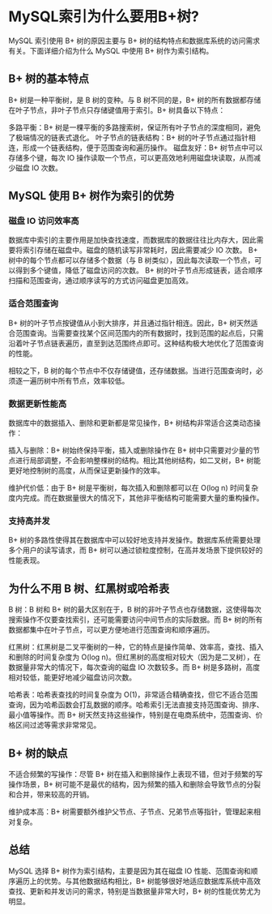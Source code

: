 # MySQL索引为什么要用B+树?

MySQL 索引使用 B+ 树的原因主要与 B+ 树的结构特点和数据库系统的访问需求有关。下面详细介绍为什么 MySQL 中使用 B+ 树作为索引结构。

## B+ 树的基本特点
   B+ 树是一种平衡树，是 B 树的变种。与 B 树不同的是，B+ 树的所有数据都存储在叶子节点，非叶子节点只存储键值用于索引。B+ 树具备以下特点：

多路平衡：B+ 树是一棵平衡的多路搜索树，保证所有叶子节点的深度相同，避免了极端情况的链表式退化。
叶子节点的链表结构：B+ 树的叶子节点通过指针相连，形成一个链表结构，便于范围查询和遍历操作。
磁盘友好：B+ 树节点中可以存储多个键，每次 IO 操作读取一个节点，可以更高效地利用磁盘块读取，从而减少磁盘 IO 次数。
## MySQL 使用 B+ 树作为索引的优势
  ### 磁盘 IO 访问效率高
   数据库中索引的主要作用是加快查找速度，而数据库的数据往往比内存大，因此需要将索引存储在磁盘中。磁盘的随机读写非常耗时，因此需要减少 IO 次数。
   B+ 树中的每个节点都可以存储多个数据（与 B 树类似），因此每次读取一个节点，可以得到多个键值，降低了磁盘访问的次数。
   B+ 树的叶子节点形成链表，适合顺序扫描和范围查询，通过顺序读写的方式访问磁盘更加高效。

### 适合范围查询
B+ 树的叶子节点按键值从小到大排序，并且通过指针相连。因此，B+ 树天然适合范围查询。当需要查找某个区间范围内的所有数据时，找到范围的起点后，只需沿着叶子节点链表遍历，直至到达范围终点即可。这种结构极大地优化了范围查询的性能。

相较之下，B 树的每个节点中不仅存储键值，还存储数据。当进行范围查询时，必须逐一遍历树中所有节点，效率较低。

### 数据更新性能高
数据库中的数据插入、删除和更新都是常见操作，B+ 树结构非常适合这类动态操作：

插入与删除：B+ 树始终保持平衡，插入或删除操作在 B+ 树中只需要对少量的节点进行局部调整，不会影响整棵树的结构。相比其他树结构，如二叉树，B+ 树能更好地控制树的高度，从而保证更新操作的效率。

维护代价低：由于 B+ 树是平衡树，每次插入和删除都可以在 O(log n) 时间复杂度内完成。而在数据量很大的情况下，其他非平衡结构可能需要大量的重构操作。

### 支持高并发
B+ 树的多路性使得其在数据库中可以较好地支持并发操作。数据库系统需要处理多个用户的读写请求，而 B+ 树可以通过锁粒度控制，在高并发场景下提供较好的性能表现。

## 为什么不用 B 树、红黑树或哈希表
   B 树：B 树和 B+ 树的最大区别在于，B 树的非叶子节点也存储数据，这使得每次搜索操作不仅要查找索引，还可能需要访问中间节点的实际数据。而 B+ 树的所有数据都集中在叶子节点，可以更方便地进行范围查询和顺序遍历。

  红黑树：红黑树是二叉平衡树的一种，它的特点是操作简单、效率高，查找、插入和删除的时间复杂度为 O(log n)。但红黑树的高度相对较大（因为是二叉树），在数据量非常大的情况下，每次查询的磁盘 IO 次数较多。而 B+ 树是多路树，高度相对较低，能更好地减少磁盘访问次数。

  哈希表：哈希表查找的时间复杂度为 O(1)，非常适合精确查找，但它不适合范围查询，因为哈希函数会打乱数据的顺序。哈希索引无法直接支持范围查询、排序、最小值等操作。而 B+ 树天然支持这些操作，特别是在电商系统中，范围查询、价格区间过滤等需求非常常见。

## B+ 树的缺点
   不适合频繁的写操作：尽管 B+ 树在插入和删除操作上表现不错，但对于频繁的写操作场景，B+ 树可能不是最优的结构，因为频繁的插入和删除会导致节点的分裂和合并，带来较高的开销。

维护成本高：B+ 树需要额外维护父节点、子节点、兄弟节点等指针，管理起来相对复杂。

## 总结
  MySQL 选择 B+ 树作为索引结构，主要是因为其在磁盘 IO 性能、范围查询和顺序遍历上的优势。与其他数据结构相比，B+ 树能够很好地适应数据库系统中高效查找、更新和并发访问的需求，特别是当数据量非常大时，B+ 树的性能优势尤为明显。